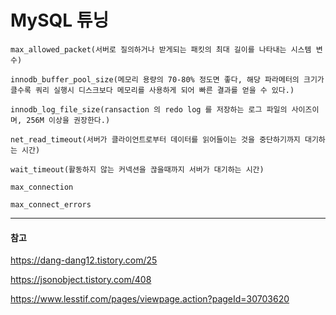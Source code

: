 # MySQL 튜닝

```
max_allowed_packet(서버로 질의하거나 받게되는 패킷의 최대 길이를 나타내는 시스템 변수) 

innodb_buffer_pool_size(메모리 용량의 70-80% 정도면 좋다, 해당 파라메터의 크기가 클수록 쿼리 실행시 디스크보다 메모리를 사용하게 되어 빠른 결과를 얻을 수 있다.) 

innodb_log_file_size(ransaction 의 redo log 를 저장하는 로그 파일의 사이즈이며, 256M 이상을 권장한다.)

net_read_timeout(서버가 클라이언트로부터 데이터를 읽어들이는 것을 중단하기까지 대기하는 시간) 

wait_timeout(활동하지 않는 커넥션을 끊을때까지 서버가 대기하는 시간)

max_connection

max_connect_errors
```

---
#### 참고

https://dang-dang12.tistory.com/25

https://jsonobject.tistory.com/408

https://www.lesstif.com/pages/viewpage.action?pageId=30703620